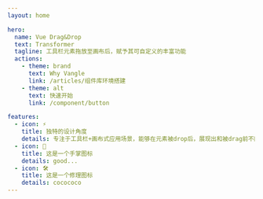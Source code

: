 ```yaml
---
layout: home

hero:
  name: Vue Drag&Drop
  text: Transformer
  tagline: 工具栏元素拖放至画布后，赋予其可自定义的丰富功能
  actions:
    - theme: brand
      text: Why Vangle
      link: /articles/组件库环境搭建
    - theme: alt
      text: 快速开始
      link: /component/button

features:
  - icon: ⚡️
    title: 独特的设计角度
    details: 专注于工具栏+画布式应用场景，能够在元素被drop后，展现出和被drag前不同的特性。
  - icon: 🖖
    title: 这是一个手掌图标
    details: good...
  - icon: 🛠️
    title: 这是一个修理图标
    details: cocococo
---
```

